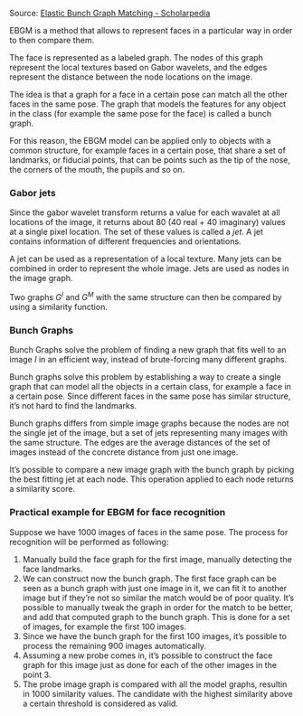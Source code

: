 Source: [Elastic Bunch Graph Matching - Scholarpedia](http://www.scholarpedia.org/article/Elastic_Bunch_Graph_Matching)

EBGM is a method that allows to represent faces in a particular way in order to then compare them.

The face is represented as a labeled graph. The nodes of this graph represent the local textures based on Gabor wavelets, and the edges represent the distance between the node locations on the image.

The idea is that a graph for a face in a certain pose can match all the other faces in the same pose. The graph that models the features for any object in the class (for example the same pose for the face) is called a bunch graph.

For this reason, the EBGM model can be applied only to objects with a common structure, for example faces in a certain pose, that share a set of landmarks, or fiducial points, that can be points such as the tip of the nose, the corners of the mouth, the pupils and so on.
### Gabor jets

Since the gabor wavelet transform returns a value for each wavalet at all locations of the image, it returns about 80 (40 real + 40 imaginary) values at a single pixel location. The set of these values is called a *jet*. A jet contains information of different frequencies and orientations.

A jet can be used as a representation of a local texture. Many jets can be combined in order to represent the whole image. Jets are used as nodes in the image graph.

Two graphs $G^I$ and $G^M$ with the same structure can then be compared by using a similarity function.

### Bunch Graphs

Bunch Graphs solve the problem of finding a new graph that fits well to an image $I$ in an efficient way, instead of brute-forcing many different graphs.

Bunch graphs solve this problem by establishing a way to create a single graph that can model all the objects in a certain class, for example a face in a certain pose. Since different faces in the same pose has similar structure, it’s not hard to find the landmarks.

Bunch graphs differs from simple image graphs because the nodes are not the single jet of the image, but a set of jets representing many images with the same structure. The edges are the average distances of the set of images instead of the concrete distance from just one image.

It’s possible to compare a new image graph with the bunch graph by picking the best fitting jet at each node. This operation applied to each node returns a similarity score.

### Practical example for EBGM for face recognition

Suppose we have 1000 images of faces in the same pose. The process for recognition will be performed as following:

1. Manually build the face graph for the first image, manually detecting the face landmarks.
2. We can construct now the bunch graph. The first face graph can be seen as a bunch graph with just one image in it, we can fit it to another image but if they’re not so similar the match would be of poor quality. It’s possible to manually tweak the graph in order for the match to be better, and add that computed graph to the bunch graph. This is done for a set of images, for example the first 100 images.
3. Since we have the bunch graph for the first 100 images, it’s possible to process the remaining 900 images automatically.
4. Assuming a new probe comes in, it’s possible to construct the face graph for this image just as done for each of the other images in the point 3.
5. The probe image graph is compared with all the model graphs, resultin in 1000 similarity values. The candidate with the highest similarity above a certain threshold is considered as valid.